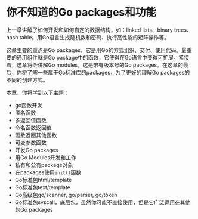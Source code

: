 # 你不知道的Go packages和功能

上一章讲解了如何开发和如何自定的数据结构，如：linked lists、binary trees、hash table。用Go语言生成随机数和密码、执行高性能的矩阵操作等。

这章主要的重点是Go packages，它是用Go的方式组织、交付、使用代码。最重要的通用组件就是Go package中的函数，它使得在Go语言中变得可扩展。紧接着，这章将会讲解Go modules，这是带有版本号的Go packages。在这章的最后，你将了解一些属于Go标准库的packages，为了更好的理解Go packages的不同的创建方式。

本章，你将学到以下主题：
- go函数开发
- 匿名函数 
- 多返回值函数
- 命名函数返回值
- 函数返回其他函数
- 可变参数函数
- 开发Go packages
- 用Go Modules开发和工作
- 私有和公有package对象
- 在packages使用`init()`函数
- Go标准包html/template
- Go标准包text/template
- Go高级包go/scanner, go/parser, go/token
- Go标准包syscall，底层包，虽然你可能不直接使用，但是它广泛运用在其他的Go packages
